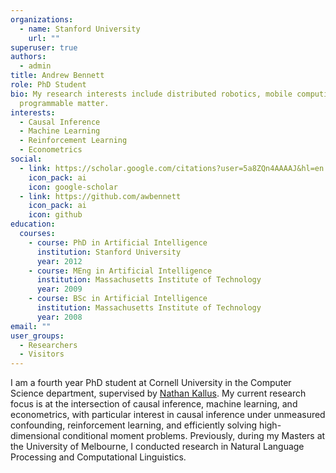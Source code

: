 ```yaml
---
organizations:
  - name: Stanford University
    url: ""
superuser: true
authors:
  - admin
title: Andrew Bennett
role: PhD Student
bio: My research interests include distributed robotics, mobile computing and
  programmable matter.
interests:
  - Causal Inference
  - Machine Learning
  - Reinforcement Learning
  - Econometrics
social:
  - link: https://scholar.google.com/citations?user=5a8ZQn4AAAAJ&hl=en
    icon_pack: ai
    icon: google-scholar
  - link: https://github.com/awbennett
    icon_pack: ai
    icon: github
education:
  courses:
    - course: PhD in Artificial Intelligence
      institution: Stanford University
      year: 2012
    - course: MEng in Artificial Intelligence
      institution: Massachusetts Institute of Technology
      year: 2009
    - course: BSc in Artificial Intelligence
      institution: Massachusetts Institute of Technology
      year: 2008
email: ""
user_groups:
  - Researchers
  - Visitors
---
```

I am a fourth year PhD student at Cornell University in the Computer Science department, supervised by [Nathan Kallus](http://www.nathankallus.com/). My current research focus is at the intersection of causal inference, machine learning, and econometrics, with particular interest in causal inference under unmeasured confounding, reinforcement learning, and efficiently solving high-dimensional conditional moment problems. Previously, during my Masters at the University of Melbourne, I conducted research in Natural Language Processing and Computational Linguistics.